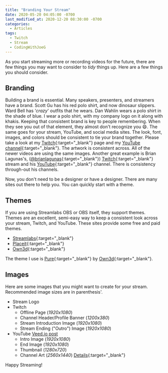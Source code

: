 ```yaml
---
title: "Branding Your Stream"
date: 2020-05-20 04:05:00 -0700
last_modified_at: 2020-12-20 08:30:00 -0700
categories:
  - Articles
tags:
  - Twitch
  - Stream
  - CodingWithJoeG
---
```

As you start streaming more or recording videos for the future, there are few things you may want to consider to *tidy* things up.  Here are a few things you should consider.

## Branding

Building a brand is essential. Many speakers, presenters, and streamers have a brand. Scott Gu has his red polo shirt, and now dinosaur slippers. Ward Bell has ‘*crazy*' outfits that he wears. Dan Wahlin wears a polo shirt in the shade of blue. I wear a polo shirt, with my company logo on it along with khakis. Keeping that consistent brand is key to people remembering. When they see you out of that element, they almost don't recognize you :smile:. The same goes for your stream, YouTube, and social media sites. The look, font, images, and colors should be consistent to tie your brand together. Please take a look at my [Twitch](https://www.twitch.tv/jguadagno){:target="_blank"} page and my [YouTube channel](https://jjg.me/youtube){:target="_blank"}.  The artwork is consistent across.  All of the newer videos are using the same images. Another great example is Brian Lagunas's, ([@brianlagunas](https://twitter.com/brianlagunas){:target="_blank"}) [Twitch](https://www.twitch.tv/brianlagunas){:target="_blank"} stream and his [YouTube](https://www.youtube.com/brianlagunas){:target="_blank"} channel. There is consistency through-out his channels.

Now, you don't need to be a designer or have a designer.  There are many sites out there to help you.  You can quickly start with a theme.

## Themes

If you are using Streamlabs OBS or OBS itself, they support themes.  Themes are an excellent, semi-easy way to keep a consistent look across your stream, Twitch, and YouTube.  These sites provide some free and paid themes.

* [Streamlabs](https://streamlabs.com/themes){:target="_blank"}
* [Placeit](https://placeit.net/twitch-templates){:target="_blank"}
* [Own3d](https://www.own3d.tv/shop/twitch-stream-overlays-templates/){:target="_blank"}

The theme I use is [Pure](https://www.own3d.tv/product/pure-series-package/){:target="_blank"} by [Own3d](https://www.own3d.tv){:target="_blank"}.

## Images

Here are some images that you might want to create for your stream.  Recommended image sizes are in parenthesis'.

* Stream Logo
* Twitch
  * Offline Page (*1920x1080*)
  * Channel Header/Profile Banner (*1200x380*)
  * Stream Introduction Image (*1920x1080*)
  * Stream Ending ("Outro") Image (*1920x1080*)
* YouTube [Veed.io post](https://www.veed.io/learn/youtube-banner-size)
  * Intro Image (*1920x1080*)
  * End Image (*1920x1080*)
  * Thumbnail (*1280x720*)
  * Channel Art (*2560x1440*) [Details](https://support.google.com/youtube/answer/2972003?visit_id=637255225946398540-2674606628&p=picker_channel_art&hl=en&rd=1){:target="_blank"}

Happy Streaming!
